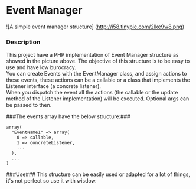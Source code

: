 # Event Manager
![A simple event manager structure]
(http://i58.tinypic.com/2lke9w8.png)

### Description ###
This project have a PHP implementation of Event Manager structure as showed in the picture above. The objective of this structure is to be easy to use and have low burocracy.
<br/>
You can create Events with the EventManager class, and assign actions to these events, these actions can be a callable or a class that implements the Listener interface (a concrete listener).
<br/>
When you dispatch the event all the actions (the callable or the update method of the Listener implementation) will be executed. Optional args can be passed to then.

###The events array have the below structure:###
```
array(
  "EventName1" => array(
    0 => callable,
    1 => concreteListener,
    ...
  ),
  ...
)
```

###Use###
This structure can be easily used or adapted for a lot of things, it's not perfect so use it with wisdow.
